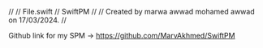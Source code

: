 //
//  File.swift
//  SwiftPM
//
//  Created by marwa awwad mohamed awwad on 17/03/2024.
//

Github link for my SPM -> https://github.com/MarvAkhmed/SwiftPM

